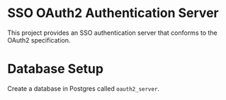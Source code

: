 # SSO OAuth2 Authentication Server

This project provides an SSO authentication server that conforms to the OAuth2 specification.

# Database Setup

Create a database in Postgres called `oauth2_server`.